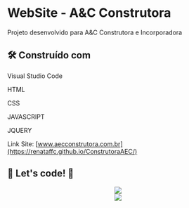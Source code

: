 # WebSite - A&C Construtora

Projeto desenvolvido para  A&C Construtora e Incorporadora

## 🛠️ Construído com
Visual Studio Code 

HTML

CSS

JAVASCRIPT

JQUERY

Link Site: [www.aecconstrutora.com.br](https://renataffc.github.io/ConstrutoraAEC/)
## 🚀 Let's code! 🚀

<div align="center">
<img src="https://user-images.githubusercontent.com/97262523/211093756-5888fc18-1f66-44fa-bcf7-6776106b37a2.png">
</div>
<div align="center">
<img src="https://user-images.githubusercontent.com/97262523/211093853-a893303a-d353-4251-914f-d4913db8d602.png">
</div>







